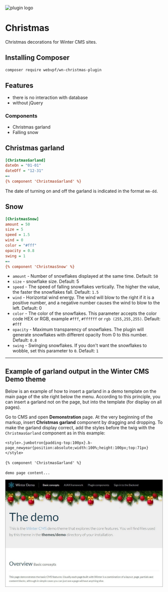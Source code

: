 ![plugin logo](https://repository-images.githubusercontent.com/437407088/ba0e8eb8-577d-4563-894c-c47314f74254)

# Christmas

Christmas decorations for Winter CMS sites.

## Installing Composer

```bash
composer require webvpf/wn-christmas-plugin
```

## Features

- there is no interaction with database
- without jQuery

### Components

- Christmas garland
- Falling snow

## Christmas garland

```ini
[ChristmasGarland]
dateOn = "01-01"
dateOff = "12-31"
==
{% component 'ChristmasGarland' %}
```

The date of turning on and off the garland is indicated in the format `mm-dd`.

## Snow

```ini
[ChristmasSnow]
amount = 50
size = 5
speed = 1.5
wind = 0
color = "#fff"
opacity = 0.8
swing = 1
==
{% component 'ChristmasSnow' %}
```

- `amount` - Number of snowflakes displayed at the same time. Default: `50`
- `size` - snowflake size. Default: 5
- `speed` - The speed of falling snowflakes vertically. The higher the value, the faster the snowflakes fall. Default: `1.5`
- `wind` - Horizontal wind energy. The wind will blow to the right if it is a positive number, and a negative number causes the wind to blow to the left. Default: 0
- `color` - The color of the snowflakes. This parameter accepts the color code HEX or RGB, example `#fff`, `#ffffff` or `rgb (255,255,255)`. Default: `#fff`
- `opacity` - Maximum transparency of snowflakes. The plugin will generate snowflakes with different opacity from 0 to this number. Default: `0.8`
- `swing` - Swinging snowflakes. If you don't want the snowflakes to wobble, set this parameter to `0`. Default: `1`

---

## Example of garland output in the Winter CMS Demo theme

Below is an example of how to insert a garland in a demo template on the main page of the site right below the menu. According to this principle, you can insert a garland not on the page, but into the template (for display on all pages).

Go to CMS and open **Demonstration** page. At the very beginning of the markup, insert **Christmas garland** component by dragging and dropping. To make the garland display correct, add the styles before the twig with the `ChristmasGarland` component as in this example:

```twig
<style>.jumbotron{padding-top:100px}.b-page_newyear{position:absolute;width:100%;height:100px;top:71px}</style>

{% component 'ChristmasGarland' %}

demo page content...
```

![Screenshot of page with garland](https://raw.githubusercontent.com/WebVPF/wn-christmas-plugin/main/assets/img/screens/demo-theme-wintercms.jpg)
